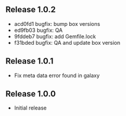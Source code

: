 ## Release 1.0.2

* acd0fd1 bugfix: bump box versions
* ed9fb03 bugfix: QA
* 9fddeb7 bugfix: add Gemfile.lock
* f31bded bugfix: QA and update box version

## Release 1.0.1

* Fix meta data error found in galaxy

## Release 1.0.0

* Initial release
